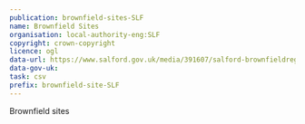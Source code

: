 ```yaml
---
publication: brownfield-sites-SLF
name: Brownfield Sites
organisation: local-authority-eng:SLF
copyright: crown-copyright
licence: ogl
data-url: https://www.salford.gov.uk/media/391607/salford-brownfieldregister-2017-12-01-rev1.csv
data-gov-uk: 
task: csv
prefix: brownfield-site-SLF
---
```


Brownfield sites

